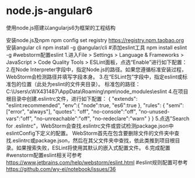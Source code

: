 # node.js-angular6
使用node.js搭建以angularjs6为框架的工程结构


安装node.js及npm
npm config set registry https://registry.npm.taobao.org
安装angular cli
npm install -g @angular/cli
#添加eslint工具
npm install eslint -g
#webstorm配置eslint
1.进入File > Settings > Language & Frameworks > JavaScript > Code Quality Tools > ESLint面板，点选“Enable”进行如下配置：
2.在Node Interpreter字段中，指定Node.js的路径。如果您遵循标准安装过程，WebStorm会检测路径并填写字段本身。
3.在“ESLint包”字段中，指定eslint或标准包的位置（此处为eslint的文件夹目录）。
标准包的路径：C:\Users\cWX431487\AppData\Roaming\npm\node_modules\eslint
4.在项目根目录中创建.eslintrc文件，进行如下配置：
{
  "extends": "eslint:recommended",
  "env":{
    "node":true,
    "es6":true
  },
  "rules": {
    "semi": ["error", "always"],
    "quotes": "off",
    "no-console":"off",
    "no-unused-vars":"off",
    "no-unreachable":"off",
    "no-redeclare":"warn"
  }
}
5.点选"Search for .eslintrc"，WebStorm会查找.eslintrc文件或尝试检测package.json中eslintConfig下定义的配置。 WebStorm首先在包含要删除文件的文件夹中查找.eslintrc或package.json，然后在其父文件夹中查找，依此类推到项目根目录。如果搜索失败，ESLint将使用其默认的嵌入式配置文件。
6.完成配置
#wenstorm配置eslint相关可参考
https://www.jetbrains.com/help/webstorm/eslint.html
#eslint规则配置可参考
https://github.com/wy-ei/notebook/issues/36
